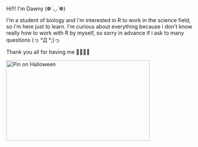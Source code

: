 Hi!!! I'm Dawny (❁´◡`❁)

I'm a student of biology and i'm interested in R to work in the science field, so i'm here just to learn.
I'm curious about everything because i don't know really how to work with R by myself, so sorry in advance if i ask to many questions (っ °Д °;)っ

Thank you all for having me 💛💛💛💛

<img src="https://i.pinimg.com/originals/c4/8c/85/c48c85914fd0445687bb137700f95478.gif" jsaction="load:XAeZkd;" jsname="HiaYvf" class="n3VNCb" alt="Pin on Halloween" data-noaft="1" style="width: 383px; height: 215.438px; margin: 0px;">


